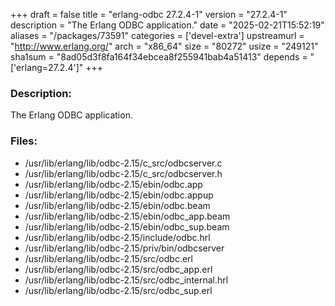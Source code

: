 +++
draft = false
title = "erlang-odbc 27.2.4-1"
version = "27.2.4-1"
description = "The Erlang ODBC application."
date = "2025-02-21T15:52:19"
aliases = "/packages/73591"
categories = ['devel-extra']
upstreamurl = "http://www.erlang.org/"
arch = "x86_64"
size = "80272"
usize = "249121"
sha1sum = "8ad05d3f8fa164f34ebcea8f255941bab4a51413"
depends = "['erlang=27.2.4']"
+++
### Description: 
The Erlang ODBC application.

### Files: 
* /usr/lib/erlang/lib/odbc-2.15/c_src/odbcserver.c
* /usr/lib/erlang/lib/odbc-2.15/c_src/odbcserver.h
* /usr/lib/erlang/lib/odbc-2.15/ebin/odbc.app
* /usr/lib/erlang/lib/odbc-2.15/ebin/odbc.appup
* /usr/lib/erlang/lib/odbc-2.15/ebin/odbc.beam
* /usr/lib/erlang/lib/odbc-2.15/ebin/odbc_app.beam
* /usr/lib/erlang/lib/odbc-2.15/ebin/odbc_sup.beam
* /usr/lib/erlang/lib/odbc-2.15/include/odbc.hrl
* /usr/lib/erlang/lib/odbc-2.15/priv/bin/odbcserver
* /usr/lib/erlang/lib/odbc-2.15/src/odbc.erl
* /usr/lib/erlang/lib/odbc-2.15/src/odbc_app.erl
* /usr/lib/erlang/lib/odbc-2.15/src/odbc_internal.hrl
* /usr/lib/erlang/lib/odbc-2.15/src/odbc_sup.erl
